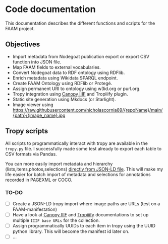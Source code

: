 # Code documentation

This documentation describes the different functions and scripts for the FAAM project.

## Objectives

- Import metadata from Nodegoat publication export or export CSV function into JSON file.
- Map FAAM fields to external vocabularies.
- Convert Nodegoat data to RDF ontology using RDFlib.
- Enrich metadata using Wikidata SPARQL endpoint.
- Create FAAM Ontology using RDFlib or Protegé.
- Assign permanent URI to ontology using w3id.org or purl.org.
- Tropy integration using [Canopy IIIF](https://canopy-iiif.github.io/docs/setup-a-collection-with-tropiiify) and Tropiiify plugin.
- Static site generation using Mkdocs (or Starlight).
- Image viewer using https://raw.githubusercontent.com/nicholascornia89/{repoName}/main/{path}/{image_name}.jpg

## Tropy scripts

All scripts to programmatically interact with tropy are available in the `tropy.py` file. I successfully made some test already to export each table to CSV formats via Pandas.

You can more easily import metadata and hierarchy (lists,items,photos,selections) [directly from JSON-LD file](https://docs.tropy.org/using-tropy/add_files#importing-json-ld-files). This will make my life easier for batch import of metadata and selections for annotations recorded in PAGEXML or COCO.

### TO-DO

- [ ] Create a JSON-LD tropy import where image paths are URLs (test on a FAAM-manifestation)
- [ ] Have a look at [Canopy IIIF](https://github.com/canopy-iiif/canopy-iiif) and [Tropiiify](https://github.com/arkalab/tropiiify) documentations to set up multiple `IIIF base URLs` for the collection. 
- [ ] Assign programmatically UUIDs to each item in tropy using the UUID python library. This will become the manifest id later on.
- [ ] ...